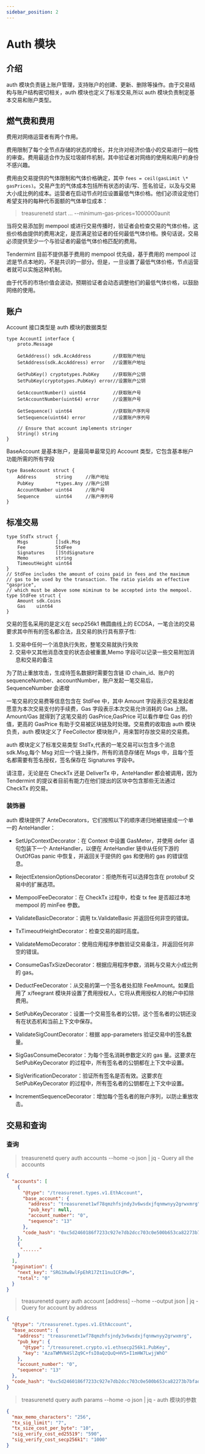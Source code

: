 ```yaml
---
sidebar_position: 2
---
```


# Auth 模块

## 介绍

auth 模块负责链上账户管理，支持账户的创建、更新、删除等操作。由于交易结构与账户结构密切相关，auth 模块也定义了标准交易,所以 auth 模块负责制定基本交易和账户类型。

## 燃气费和费用

费用对网络运营者有两个作用。

费用限制了每个全节点存储的状态的增长，并允许对经济价值小的交易进行一般性的审查。费用最适合作为反垃圾邮件机制，其中验证者对网络的使用和用户的身份不感兴趣。

费用由交易提供的气体限制和气体价格确定，其中 `fees = ceil(gasLimit \* gasPrices)`。交易产生的气体成本包括所有状态的读/写、签名验证，以及与交易大小成比例的成本。运营者在启动节点时应设置最低气体价格。他们必须设定他们希望支持的每种代币面额的气体单位成本：

> treasurenetd start ... --minimum-gas-prices=1000000aunit

当将交易添加到 mempool 或进行交易传播时，验证者会检查交易的气体价格，这些价格由提供的费用决定，是否满足验证者的任何最低气体价格。换句话说，交易必须提供至少一个与验证者的最低气体价格匹配的费用。

Tendermint 目前不提供基于费用的 mempool 优先级，基于费用的 mempool 过滤是节点本地的，不是共识的一部分。但是，一旦设置了最低气体价格，节点运营者就可以实施这种机制。

由于代币的市场价值会波动，预期验证者会动态调整他们的最低气体价格，以鼓励网络的使用。

## 账户

Account 接口类型是 auth 模块的数据类型

```golang
type AccountI interface {
	proto.Message

	GetAddress() sdk.AccAddress        //获取账户地址
	SetAddress(sdk.AccAddress) error   //设置账户地址

	GetPubKey() cryptotypes.PubKey     //获取账户公钥
	SetPubKey(cryptotypes.PubKey) error//设置账户公钥

	GetAccountNumber() uint64          //获取账户号
	SetAccountNumber(uint64) error     //设置账户号

	GetSequence() uint64               //获取账户序列号
	SetSequence(uint64) error          //设置账户序列号

	// Ensure that account implements stringer
	String() string
}
```

BaseAccount 是基本账户，是最简单最常见的 Account 类型，它包含基本帐户功能所需的所有字段

```golang
type BaseAccount struct {
	Address       string     //账户地址
	PubKey        *types.Any //账户公钥
	AccountNumber uint64     //账户号
	Sequence      uint64     //账户序列号
}
```

## 标准交易

```golang
type StdTx struct {
	Msgs          []sdk.Msg
	Fee           StdFee
	Signatures    []StdSignature
	Memo          string
	TimeoutHeight uint64
}
// StdFee includes the amount of coins paid in fees and the maximum
// gas to be used by the transaction. The ratio yields an effective "gasprice",
// which must be above some miminum to be accepted into the mempool.
type StdFee struct {
	Amount sdk.Coins
	Gas    uint64
}
```

交易的签名采用的是定义在 secp256k1 椭圆曲线上的 ECDSA，一笔合法的交易要求其中所有的签名都合法，且交易的执行具有原子性:

1. 交易中任何一个消息执行失败，整笔交易就执行失败
2. 交易中又其他消息改变的状态会被重置,Memo 字段可以记录一些交易附加消息和交易的备注

为了防止重放攻击，生成待签名数据时需要包含链 ID chain_id、账户的 sequenceNumber、accountNumber，账户发起一笔交易后，SequenceNumber 会递增

一笔交易的交易费等信息包含在 StdFee 中，其中 Amount 字段表示交易发起者愿意为本次交易支付的手续费，Gas 字段表示本次交易允许消耗的 Gas 上限。Amount/Gas 就得到了这笔交易的 GasPrice,GasPrice 可以看作单位 Gas 的价值，更高的 GasPrice 有助于交易被区块链及时处理。交易费的收取由 auth 模块负责，auth 模块定义了 FeeCollector 模块账户，用来暂时存放交易的交易费。

auth 模块定义了标准交易类型 StdTx,代表的一笔交易可以包含多个消息 sdk.Msg,每个 Msg 对应一个链上操作，所有的消息存储在 Msgs 中，且每个签名都需要有签名授权，签名保存在 Signatures 字段中。

请注意，无论是在 CheckTx 还是 DeliverTx 中，AnteHandler 都会被调用，因为 Tendermint 的提议者目前有能力在他们提出的区块中包含那些无法通过 CheckTx 的交易。

### 装饰器

auth 模块提供了 AnteDecorators，它们按照以下的顺序递归地被链接成一个单一的 AnteHandler：

- SetUpContextDecorator：在 Context 中设置 GasMeter，并使用 defer 语句包装下一个 AnteHandler，以便在 AnteHandler 链中从任何下游的 OutOfGas panic 中恢复，并返回关于提供的 gas 和使用的 gas 的错误信息。

- RejectExtensionOptionsDecorator：拒绝所有可以选择包含在 protobuf 交易中的扩展选项。

- MempoolFeeDecorator：在 CheckTx 过程中，检查 tx fee 是否超过本地 mempool 的 minFee 参数。

- ValidateBasicDecorator：调用 tx.ValidateBasic 并返回任何非空的错误。

- TxTimeoutHeightDecorator：检查交易的超时高度。

- ValidateMemoDecorator：使用应用程序参数验证交易备注，并返回任何非空的错误。

- ConsumeGasTxSizeDecorator：根据应用程序参数，消耗与交易大小成比例的 gas。

- DeductFeeDecorator：从交易的第一个签名者处扣除 FeeAmount。如果启用了 x/feegrant 模块并设置了费用授权人，它将从费用授权人的帐户中扣除费用。

- SetPubKeyDecorator：设置一个交易签名者的公钥，这个签名者的公钥还没有在状态机和当前上下文中保存。

- ValidateSigCountDecorator：根据 app-parameters 验证交易中的签名数量。

- SigGasConsumeDecorator：为每个签名消耗参数定义的 gas 量。这要求在 SetPubKeyDecorator 的过程中，所有签名者的公钥都在上下文中设置。

- SigVerificationDecorator：验证所有签名是否有效。这要求在 SetPubKeyDecorator 的过程中，所有签名者的公钥都在上下文中设置。

- IncrementSequenceDecorator：增加每个签名者的账户序列，以防止重放攻击。

## 交易和查询

### 查询

> treasurenetd query auth accounts --home -o json | jq - Query all the accounts

```json
{
  "accounts": [
    {
      "@type": "/treasurenet.types.v1.EthAccount",
      "base_account": {
        "address": "treasurenet1wf78qmzhfsjndy3v6wsdxjfqnmwnyy2grwxmrg",
        "pub_key": null,
        "account_number": "0",
        "sequence": "13"
      },
      "code_hash": "0xc5d2460186f7233c927e7db2dcc703c0e500b653ca82273b7bfad8045d85a470"
    },
    {
     "......"
    }
  ],
  "pagination": {
    "next_key": "SRG3Xw8wlFpEhR17ZtI1nuICFdM=",
    "total": "0"
  }
}
```

> treasurenetd query auth account [address] --home --output json | jq - Query for account by address

```json
{
  "@type": "/treasurenet.types.v1.EthAccount",
  "base_account": {
    "address": "treasurenet1wf78qmzhfsjndy3v6wsdxjfqnmwnyy2grwxmrg",
    "pub_key": {
      "@type": "/treasurenet.crypto.v1.ethsecp256k1.PubKey",
      "key": "AzaTWMVN4SlZq9C+fsI0aQzQuQ+HV5+I1mHW7LwjjWhO"
    },
    "account_number": "0",
    "sequence": "13"
  },
  "code_hash": "0xc5d2460186f7233c927e7db2dcc703c0e500b653ca82273b7bfad8045d85a470"
}
```

> treasurenetd query auth params --home -o json | jq - auth 模块的参数

```json
{
  "max_memo_characters": "256",
  "tx_sig_limit": "7",
  "tx_size_cost_per_byte": "10",
  "sig_verify_cost_ed25519": "590",
  "sig_verify_cost_secp256k1": "1000"
}
```
